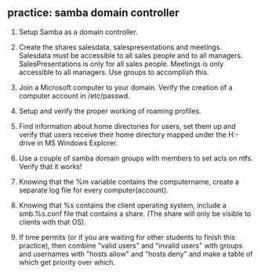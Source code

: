 ## practice: samba domain controller

1. Setup Samba as a domain controller.

2. Create the shares salesdata, salespresentations and meetings.
Salesdata must be accessible to all sales people and to all managers.
SalesPresentations is only for all sales people. Meetings is only
accessible to all managers. Use groups to accomplish this.

3. Join a Microsoft computer to your domain. Verify the creation of a
computer account in /etc/passwd.

4. Setup and verify the proper working of roaming profiles.

5. Find information about home directories for users, set them up and
verify that users receive their home directory mapped under the H:-drive
in MS Windows Explorer.

6. Use a couple of samba domain groups with members to set acls on
ntfs. Verify that it works!

7. Knowing that the %m variable contains the computername, create a
separate log file for every computer(account).

8. Knowing that %s contains the client operating system, include a
smb.%s.conf file that contains a share. (The share will only be visible
to clients with that OS).

9. If time permits (or if you are waiting for other students to finish
this practice), then combine \"valid users\" and \"invalid users\" with
groups and usernames with \"hosts allow\" and \"hosts deny\" and make a
table of which get priority over which.

